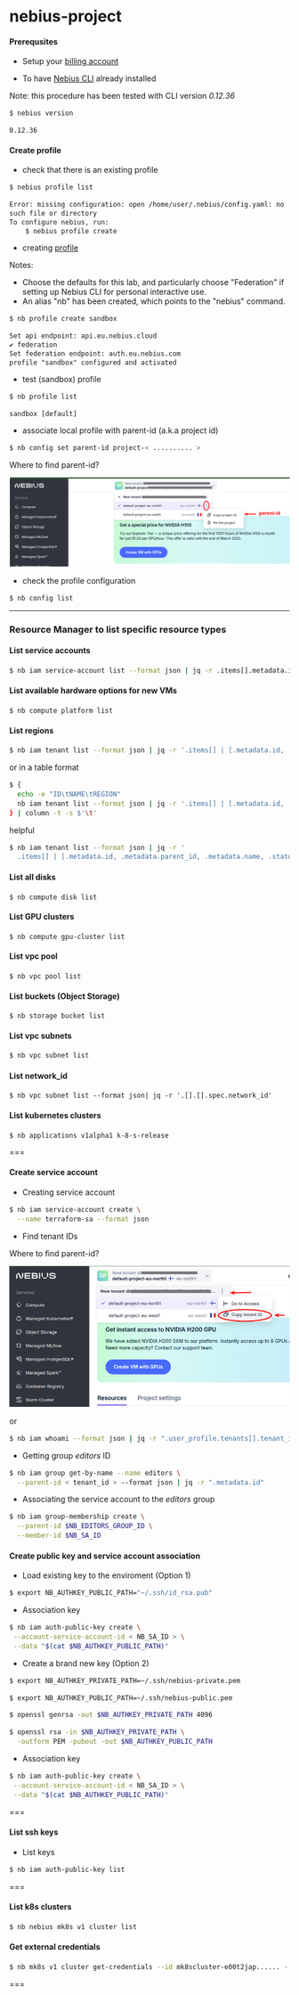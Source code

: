 # nebius-project

#### Prerequsites

- Setup your [billing account](https://docs.nebius.com/signup-billing/sign-up)

- To have [Nebius CLI](https://docs.nebius.com/cli/install) already installed 

Note: this procedure has been tested with CLI version *0.12.36*

```bash
$ nebius version
```
```text
0.12.36
```

#### Create profile
- check that there is an existing profile

```bash
$ nebius profile list
 ```
```text
Error: missing configuration: open /home/user/.nebius/config.yaml: no such file or directory
To configure nebius, run:
	$ nebius profile create
```

- creating [profile](https://docs.nebius.com/cli/reference/profile/create)

Notes: 
- Choose the defaults for this lab, and particularly choose "Federation" if setting up Nebius CLI for personal interactive use.
- An alias "nb" has been created, which points to the "nebius" command.

```bash
$ nb profile create sandbox
```
```text
Set api endpoint: api.eu.nebius.cloud
✔ federation
Set federation endpoint: auth.eu.nebius.com
profile "sandbox" configured and activated
```

- test (sandbox) profile
```bash
$ nb profile list
```
```text
sandbox [default]
```
- associate local profile with parent-id (a.k.a project id)
```bash
$ nb config set parent-id project-< .......... >
```

Where to find parent-id?

![Parent ID](media/profile-parent-id.png)

- check the profile configuration
```bash
$ nb config list
```

----

### Resource Manager to list specific resource types

#### List service accounts
```bash
$ nb iam service-account list --format json | jq -r .items[].metadata.id
```

#### List available hardware options for new VMs
```
$ nb compute platform list
```

#### List regions
```bash
$ nb iam tenant list --format json | jq -r '.items[] | [.metadata.id, .metadata.name, .status.region] | @tsv'
```

or in a table format

```bash
$ {
  echo -e "ID\tNAME\tREGION"
  nb iam tenant list --format json | jq -r '.items[] | [.metadata.id, .metadata.name, .status.region] | @tsv'
} | column -t -s $'\t'
```

helpful

```bash
$ nb iam tenant list --format json | jq -r '
  .items[] | [.metadata.id, .metadata.parent_id, .metadata.name, .status.region]'
```

#### List all disks
```
$ nb compute disk list
```

#### List GPU clusters
```
$ nb compute gpu-cluster list
```

#### List vpc pool
```
$ nb vpc pool list
```

#### List buckets (Object Storage)
```
$ nb storage bucket list
```

#### List vpc subnets
```bash
$ nb vpc subnet list
```

#### List network_id
```
$ nb vpc subnet list --format json| jq -r '.[].[].spec.network_id'
```

#### List kubernetes clusters
```
$ nb applications v1alpha1 k-8-s-release
```

===

#### Create service account
- Creating service account
```bash
$ nb iam service-account create \
  --name terraform-sa --format json
```
- Find tenant IDs

Where to find parent-id?

![Parent ID](media/profile-tenant-id.png)

or

```bash
$ nb iam whoami --format json | jq -r ".user_profile.tenants[].tenant_id"
```

- Getting group *editors* ID
```bash
$ nb iam group get-by-name --name editors \
  --parent-id < tenant_id > --format json | jq -r ".metadata.id"
```

- Associating the service account to the *editors* group
```bash
$ nb iam group-membership create \
  --parent-id $NB_EDITORS_GROUP_ID \
  --member-id $NB_SA_ID
```
#### Create public key and service account association
- Load existing key to the enviroment (Option 1)
```bash
$ export NB_AUTHKEY_PUBLIC_PATH="~/.ssh/id_rsa.pub"
```
- Association key
```bash
$ nb iam auth-public-key create \
 --account-service-account-id < NB_SA_ID > \
 --data "$(cat $NB_AUTHKEY_PUBLIC_PATH)"
```
- Create a brand new key (Option 2)
```bash
$ export NB_AUTHKEY_PRIVATE_PATH=~/.ssh/nebius-private.pem
```
```bash
$ export NB_AUTHKEY_PUBLIC_PATH=~/.ssh/nebius-public.pem
```
```bash
$ openssl genrsa -out $NB_AUTHKEY_PRIVATE_PATH 4096
```
```bash
$ openssl rsa -in $NB_AUTHKEY_PRIVATE_PATH \
  -outform PEM -pubout -out $NB_AUTHKEY_PUBLIC_PATH
```
- Association key
```bash
$ nb iam auth-public-key create \
 --account-service-account-id < NB_SA_ID > \
 --data "$(cat $NB_AUTHKEY_PUBLIC_PATH)"
```
===
#### List ssh keys
- List keys 
```bash
$ nb iam auth-public-key list
```

===
#### List k8s clusters
```bash
$ nb nebius mk8s v1 cluster list
```

#### Get external credentials
```bash
$ nb mk8s v1 cluster get-credentials --id mk8scluster-e00t2jap...... --external
```
===